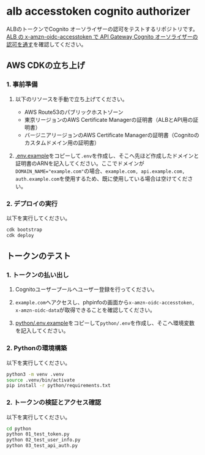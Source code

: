 # alb accesstoken cognito authorizer

ALBのトークンでCognito オーソライザーの認可をテストするリポジトリです。[ALB の x-amzn-oidc-accesstoken で API Gateway Cognito オーソライザーの認可を通す](https://zenn.dev/room_208/articles/7efd7af2a14faa)を確認してください。

## AWS CDKの立ち上げ

### 1. 事前準備
1. 以下のリソースを手動で立ち上げてください。
    - AWS Route53のパブリックホストゾーン
    - 東京リージョンのAWS Certificate Managerの証明書（ALBとAPI用の証明書）
    - バージニアリージョンのAWS Certificate Managerの証明書（Cognitoのカスタムドメイン用の証明書）

2. [.env.example](.env.example)をコピーして`.env`を作成し、そこへ先ほど作成したドメインと証明書のARNを記入してください。ここでドメインが`DOMAIN_NAME="example.com"`の場合、`example.com, api.example.com, auth.example.com`を使用するため、既に使用している場合は空けてください。

### 2. デプロイの実行
以下を実行してください。
```sh
cdk bootstrap
cdk deploy
```

## トークンのテスト

### 1. トークンの払い出し
1. Cognitoユーザープールへユーザー登録を行ってください。

2. `example.com`へアクセスし、phpinfoの画面から`x-amzn-oidc-accesstoken, x-amzn-oidc-data`が取得できることを確認してください。

3. [python/.env.example](python/.env.example)をコピーして`python/.env`を作成し、そこへ環境変数を記入してください。

### 2. Pythonの環境構築
以下を実行してください。
```sh
python3 -m venv .venv
source .venv/bin/activate
pip install -r python/requirements.txt
```

### 2. トークンの検証とアクセス確認
以下を実行してください。
```sh
cd python
python 01_test_token.py
python 02_test_user_info.py
python 03_test_api_auth.py
```